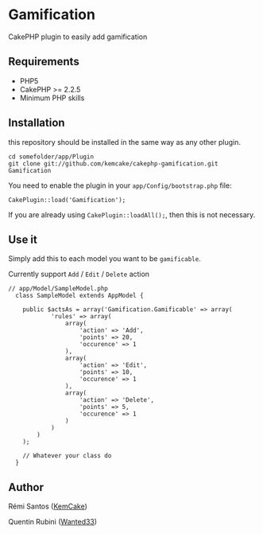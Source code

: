 # Gamification

CakePHP plugin to easily add gamification

## Requirements

- PHP5
- CakePHP >= 2.2.5
- Minimum PHP skills

## Installation

this repository should be installed in the same way as any other plugin.

	cd somefolder/app/Plugin
	git clone git://github.com/kemcake/cakephp-gamification.git Gamification

You need to enable the plugin in your `app/Config/bootstrap.php` file:

`CakePlugin::load('Gamification');`

If you are already using `CakePlugin::loadAll();`, then this is not necessary.

## Use it

Simply add this to each model you want to be `gamificable`.

Currently support `Add` / `Edit` / `Delete` action

    // app/Model/SampleModel.php
      class SampleModel extends AppModel {
      
    	public $actsAs = array('Gamification.Gamificable' => array(
                'rules' => array(
                	array(
                		'action' => 'Add',
                		'points' => 20,
                		'occurence' => 1
                	),
                	array(
                		'action' => 'Edit',
                		'points' => 10,
                		'occurence' => 1
                	),
                	array(
                		'action' => 'Delete',
                		'points' => 5,
                		'occurence' => 1
                	)
                )
    	    )
        );
        
        // Whatever your class do
      }
  

## Author
Rémi Santos ([KemCake](http://twitter.com/KemCake))

Quentin Rubini ([Wanted33](http://twitter.com/Wanted33))



